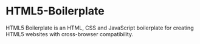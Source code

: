 # HTML5-Boilerplate
HTML5 Boilerplate is an HTML, CSS and JavaScript boilerplate for creating HTML5 websites with cross-browser compatibility.
